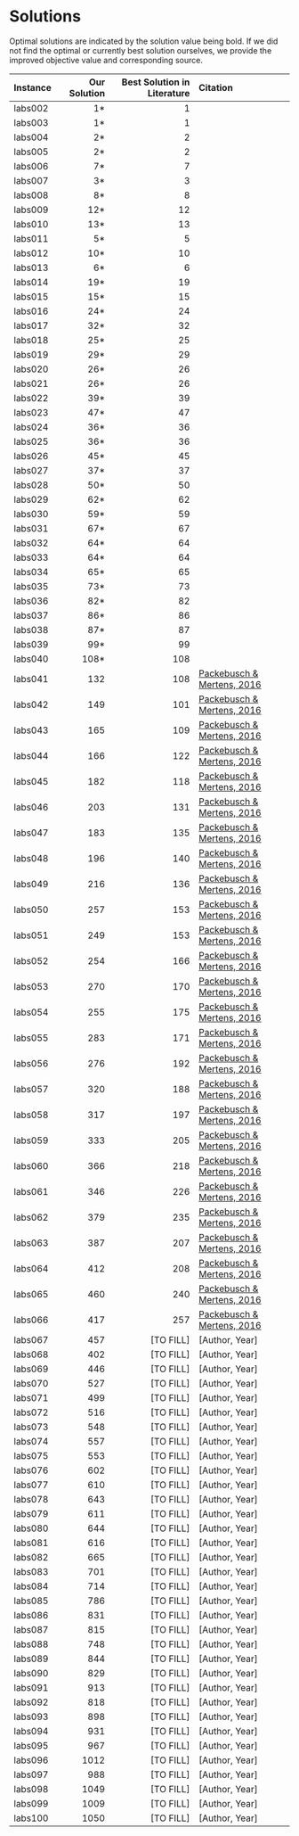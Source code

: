 # Solutions

Optimal solutions are indicated by the solution value being bold.
If we did not find the optimal or currently best solution ourselves, we provide the improved objective value and corresponding source.

| Instance | Our Solution | Best Solution in Literature | Citation                                                                |
| :------- | -----------: | --------------------------: | :---------------------------------------------------------------------- |
| labs002  |          1\* |                           1 |                                                                         |
| labs003  |          1\* |                           1 |                                                                         |
| labs004  |          2\* |                           2 |                                                                         |
| labs005  |          2\* |                           2 |                                                                         |
| labs006  |          7\* |                           7 |                                                                         |
| labs007  |          3\* |                           3 |                                                                         |
| labs008  |          8\* |                           8 |                                                                         |
| labs009  |         12\* |                          12 |                                                                         |
| labs010  |         13\* |                          13 |                                                                         |
| labs011  |          5\* |                           5 |                                                                         |
| labs012  |         10\* |                          10 |                                                                         |
| labs013  |          6\* |                           6 |                                                                         |
| labs014  |         19\* |                          19 |                                                                         |
| labs015  |         15\* |                          15 |                                                                         |
| labs016  |         24\* |                          24 |                                                                         |
| labs017  |         32\* |                          32 |                                                                         |
| labs018  |         25\* |                          25 |                                                                         |
| labs019  |         29\* |                          29 |                                                                         |
| labs020  |         26\* |                          26 |                                                                         |
| labs021  |         26\* |                          26 |                                                                         |
| labs022  |         39\* |                          39 |                                                                         |
| labs023  |         47\* |                          47 |                                                                         |
| labs024  |         36\* |                          36 |                                                                         |
| labs025  |         36\* |                          36 |                                                                         |
| labs026  |         45\* |                          45 |                                                                         |
| labs027  |         37\* |                          37 |                                                                         |
| labs028  |         50\* |                          50 |                                                                         |
| labs029  |         62\* |                          62 |                                                                         |
| labs030  |         59\* |                          59 |                                                                         |
| labs031  |         67\* |                          67 |                                                                         |
| labs032  |         64\* |                          64 |                                                                         |
| labs033  |         64\* |                          64 |                                                                         |
| labs034  |         65\* |                          65 |                                                                         |
| labs035  |         73\* |                          73 |                                                                         |
| labs036  |         82\* |                          82 |                                                                         |
| labs037  |         86\* |                          86 |                                                                         |
| labs038  |         87\* |                          87 |                                                                         |
| labs039  |         99\* |                          99 |                                                                         |
| labs040  |        108\* |                         108 |                                                                         |
| labs041  |          132 |                         108 | [Packebusch & Mertens, 2016](https://doi.org/10.48550/arXiv.1512.02475) |
| labs042  |          149 |                         101 | [Packebusch & Mertens, 2016](https://doi.org/10.48550/arXiv.1512.02475) |
| labs043  |          165 |                         109 | [Packebusch & Mertens, 2016](https://doi.org/10.48550/arXiv.1512.02475) |
| labs044  |          166 |                         122 | [Packebusch & Mertens, 2016](https://doi.org/10.48550/arXiv.1512.02475) |
| labs045  |          182 |                         118 | [Packebusch & Mertens, 2016](https://doi.org/10.48550/arXiv.1512.02475) |
| labs046  |          203 |                         131 | [Packebusch & Mertens, 2016](https://doi.org/10.48550/arXiv.1512.02475) |
| labs047  |          183 |                         135 | [Packebusch & Mertens, 2016](https://doi.org/10.48550/arXiv.1512.02475) |
| labs048  |          196 |                         140 | [Packebusch & Mertens, 2016](https://doi.org/10.48550/arXiv.1512.02475) |
| labs049  |          216 |                         136 | [Packebusch & Mertens, 2016](https://doi.org/10.48550/arXiv.1512.02475) |
| labs050  |          257 |                         153 | [Packebusch & Mertens, 2016](https://doi.org/10.48550/arXiv.1512.02475) |
| labs051  |          249 |                         153 | [Packebusch & Mertens, 2016](https://doi.org/10.48550/arXiv.1512.02475) |
| labs052  |          254 |                         166 | [Packebusch & Mertens, 2016](https://doi.org/10.48550/arXiv.1512.02475) |
| labs053  |          270 |                         170 | [Packebusch & Mertens, 2016](https://doi.org/10.48550/arXiv.1512.02475) |
| labs054  |          255 |                         175 | [Packebusch & Mertens, 2016](https://doi.org/10.48550/arXiv.1512.02475) |
| labs055  |          283 |                         171 | [Packebusch & Mertens, 2016](https://doi.org/10.48550/arXiv.1512.02475) |
| labs056  |          276 |                         192 | [Packebusch & Mertens, 2016](https://doi.org/10.48550/arXiv.1512.02475) |
| labs057  |          320 |                         188 | [Packebusch & Mertens, 2016](https://doi.org/10.48550/arXiv.1512.02475) |
| labs058  |          317 |                         197 | [Packebusch & Mertens, 2016](https://doi.org/10.48550/arXiv.1512.02475) |
| labs059  |          333 |                         205 | [Packebusch & Mertens, 2016](https://doi.org/10.48550/arXiv.1512.02475) |
| labs060  |          366 |                         218 | [Packebusch & Mertens, 2016](https://doi.org/10.48550/arXiv.1512.02475) |
| labs061  |          346 |                         226 | [Packebusch & Mertens, 2016](https://doi.org/10.48550/arXiv.1512.02475) |
| labs062  |          379 |                         235 | [Packebusch & Mertens, 2016](https://doi.org/10.48550/arXiv.1512.02475) |
| labs063  |          387 |                         207 | [Packebusch & Mertens, 2016](https://doi.org/10.48550/arXiv.1512.02475) |
| labs064  |          412 |                         208 | [Packebusch & Mertens, 2016](https://doi.org/10.48550/arXiv.1512.02475) |
| labs065  |          460 |                         240 | [Packebusch & Mertens, 2016](https://doi.org/10.48550/arXiv.1512.02475) |
| labs066  |          417 |                         257 | [Packebusch & Mertens, 2016](https://doi.org/10.48550/arXiv.1512.02475) |
| labs067  |          457 |                   [TO FILL] | [Author, Year]                                                          |
| labs068  |          402 |                   [TO FILL] | [Author, Year]                                                          |
| labs069  |          446 |                   [TO FILL] | [Author, Year]                                                          |
| labs070  |          527 |                   [TO FILL] | [Author, Year]                                                          |
| labs071  |          499 |                   [TO FILL] | [Author, Year]                                                          |
| labs072  |          516 |                   [TO FILL] | [Author, Year]                                                          |
| labs073  |          548 |                   [TO FILL] | [Author, Year]                                                          |
| labs074  |          557 |                   [TO FILL] | [Author, Year]                                                          |
| labs075  |          553 |                   [TO FILL] | [Author, Year]                                                          |
| labs076  |          602 |                   [TO FILL] | [Author, Year]                                                          |
| labs077  |          610 |                   [TO FILL] | [Author, Year]                                                          |
| labs078  |          643 |                   [TO FILL] | [Author, Year]                                                          |
| labs079  |          611 |                   [TO FILL] | [Author, Year]                                                          |
| labs080  |          644 |                   [TO FILL] | [Author, Year]                                                          |
| labs081  |          616 |                   [TO FILL] | [Author, Year]                                                          |
| labs082  |          665 |                   [TO FILL] | [Author, Year]                                                          |
| labs083  |          701 |                   [TO FILL] | [Author, Year]                                                          |
| labs084  |          714 |                   [TO FILL] | [Author, Year]                                                          |
| labs085  |          786 |                   [TO FILL] | [Author, Year]                                                          |
| labs086  |          831 |                   [TO FILL] | [Author, Year]                                                          |
| labs087  |          815 |                   [TO FILL] | [Author, Year]                                                          |
| labs088  |          748 |                   [TO FILL] | [Author, Year]                                                          |
| labs089  |          844 |                   [TO FILL] | [Author, Year]                                                          |
| labs090  |          829 |                   [TO FILL] | [Author, Year]                                                          |
| labs091  |          913 |                   [TO FILL] | [Author, Year]                                                          |
| labs092  |          818 |                   [TO FILL] | [Author, Year]                                                          |
| labs093  |          898 |                   [TO FILL] | [Author, Year]                                                          |
| labs094  |          931 |                   [TO FILL] | [Author, Year]                                                          |
| labs095  |          967 |                   [TO FILL] | [Author, Year]                                                          |
| labs096  |         1012 |                   [TO FILL] | [Author, Year]                                                          |
| labs097  |          988 |                   [TO FILL] | [Author, Year]                                                          |
| labs098  |         1049 |                   [TO FILL] | [Author, Year]                                                          |
| labs099  |         1009 |                   [TO FILL] | [Author, Year]                                                          |
| labs100  |         1050 |                   [TO FILL] | [Author, Year]                                                          |

